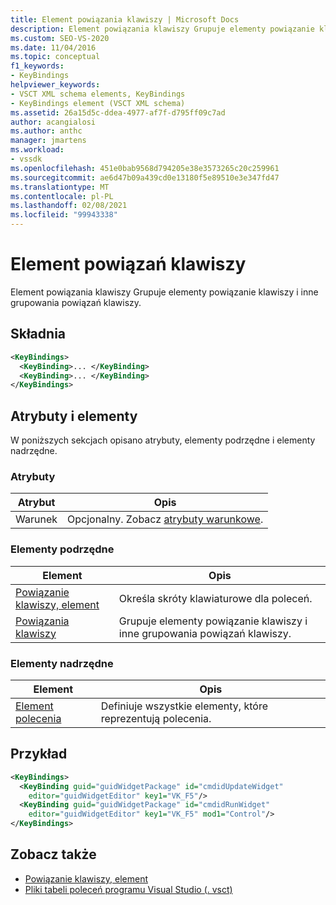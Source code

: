 ```yaml
---
title: Element powiązania klawiszy | Microsoft Docs
description: Element powiązania klawiszy Grupuje elementy powiązanie klawiszy i inne grupowania powiązań klawiszy. Ten artykuł zawiera przykład.
ms.custom: SEO-VS-2020
ms.date: 11/04/2016
ms.topic: conceptual
f1_keywords:
- KeyBindings
helpviewer_keywords:
- VSCT XML schema elements, KeyBindings
- KeyBindings element (VSCT XML schema)
ms.assetid: 26a15d5c-ddea-4977-af7f-d795ff09c7ad
author: acangialosi
ms.author: anthc
manager: jmartens
ms.workload:
- vssdk
ms.openlocfilehash: 451e0bab9568d794205e38e3573265c20c259961
ms.sourcegitcommit: ae6d47b09a439cd0e13180f5e89510e3e347fd47
ms.translationtype: MT
ms.contentlocale: pl-PL
ms.lasthandoff: 02/08/2021
ms.locfileid: "99943338"
---
```

# <a name="keybindings-element"></a>Element powiązań klawiszy
Element powiązania klawiszy Grupuje elementy powiązanie klawiszy i inne grupowania powiązań klawiszy.

## <a name="syntax"></a>Składnia

```xml
<KeyBindings>
  <KeyBinding>... </KeyBinding>
  <KeyBinding>... </KeyBinding>
</KeyBindings>
```

## <a name="attributes-and-elements"></a>Atrybuty i elementy
 W poniższych sekcjach opisano atrybuty, elementy podrzędne i elementy nadrzędne.

### <a name="attributes"></a>Atrybuty

|Atrybut|Opis|
|---------------|-----------------|
|Warunek|Opcjonalny. Zobacz [atrybuty warunkowe](../extensibility/vsct-xml-schema-conditional-attributes.md).|

### <a name="child-elements"></a>Elementy podrzędne

|Element|Opis|
|-------------|-----------------|
|[Powiązanie klawiszy, element](../extensibility/keybinding-element.md)|Określa skróty klawiaturowe dla poleceń.|
|[Powiązania klawiszy](../extensibility/keybindings-element.md)|Grupuje elementy powiązanie klawiszy i inne grupowania powiązań klawiszy.|

### <a name="parent-elements"></a>Elementy nadrzędne

|Element|Opis|
|-------------|-----------------|
|[Element polecenia](../extensibility/commandtable-element.md)|Definiuje wszystkie elementy, które reprezentują polecenia.|

## <a name="example"></a>Przykład

```xml
<KeyBindings>
  <KeyBinding guid="guidWidgetPackage" id="cmdidUpdateWidget"
    editor="guidWidgetEditor" key1="VK_F5"/>
  <KeyBinding guid="guidWidgetPackage" id="cmdidRunWidget"
    editor="guidWidgetEditor" key1="VK_F5" mod1="Control"/>
</KeyBindings>
```

## <a name="see-also"></a>Zobacz także
- [Powiązanie klawiszy, element](../extensibility/keybinding-element.md)
- [Pliki tabeli poleceń programu Visual Studio (. vsct)](../extensibility/internals/visual-studio-command-table-dot-vsct-files.md)
